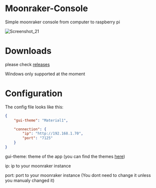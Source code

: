# Moonraker-Console
Simple moonraker console from computer to raspberry pi

![Screenshot_21](https://user-images.githubusercontent.com/79491496/119207135-1d80d880-ba52-11eb-95d3-eea7fc0d2f50.png)

# Downloads

please check [releases](https://github.com/MrNoob0/Moonraker-Console/releases/)

Windows only supported at the moment

# Configuration

The config file looks like this:
```json
{
    "gui-theme": "Material1",

    "connection": {
        "ip": "http://192.168.1.70",
        "port": "7125"
    }
}
```
gui-theme: theme of the app (you can find the themes [here](https://media.geeksforgeeks.org/wp-content/uploads/20200511200254/f19.jpg))

ip: ip to your moonraker instance

port: port to your moonraker instance (You dont need to change it unless you manualy changed it)
